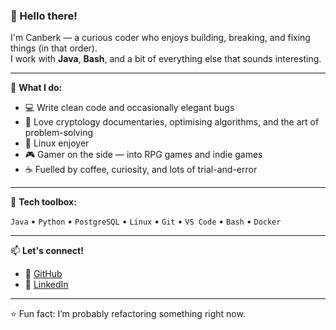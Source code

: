 ### 👋 Hello there!

I'm Canberk — a curious coder who enjoys building, breaking, and fixing things (in that order).  
I work with **Java**, **Bash**, and a bit of everything else that sounds interesting.

---

🔧 **What I do:**

- 💻 Write clean code and occasionally elegant bugs  
- 🔐 Love cryptology documentaries, optimising algorithms, and the art of problem-solving  
- 🐧 Linux enjoyer 
- 🎮 Gamer on the side — into RPG games and indie games  
- ☕ Fuelled by coffee, curiosity, and lots of trial-and-error

---

🧰 **Tech toolbox:**

`Java` • `Python` • `PostgreSQL` • `Linux` • `Git` • `VS Code` • `Bash` • `Docker`

---

📫 **Let's connect!**

- 🐙 [GitHub]([https://github.com/bancerk](https://github.com/bancerk))
- 💼 [LinkedIn]([https://linkedin.com/in/your-profile](https://www.linkedin.com/in/cbsezen/))

---

⭐️ Fun fact: I’m probably refactoring something right now.
